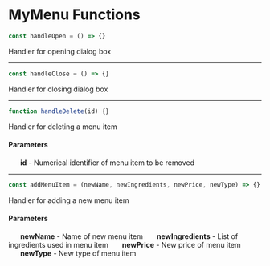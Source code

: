 # MyMenu Functions

```js
const handleOpen = () => {}
```
Handler for opening dialog box

-----

```js
const handleClose = () => {}
```
Handler for closing dialog box

-----

```js
function handleDelete(id) {}
```
Handler for deleting a menu item
#### Parameters
&nbsp;&nbsp;&nbsp;&nbsp;&nbsp;&nbsp;**id** - Numerical identifier of menu item to be removed

-----

```js
const addMenuItem = (newName, newIngredients, newPrice, newType) => {}
```
Handler for adding a new menu item
#### Parameters
&nbsp;&nbsp;&nbsp;&nbsp;&nbsp;&nbsp;**newName** - Name of new menu item
&nbsp;&nbsp;&nbsp;&nbsp;&nbsp;&nbsp;**newIngredients** - List of ingredients used in menu item
&nbsp;&nbsp;&nbsp;&nbsp;&nbsp;&nbsp;**newPrice** - New price of menu item
&nbsp;&nbsp;&nbsp;&nbsp;&nbsp;&nbsp;**newType** - New type of menu item
